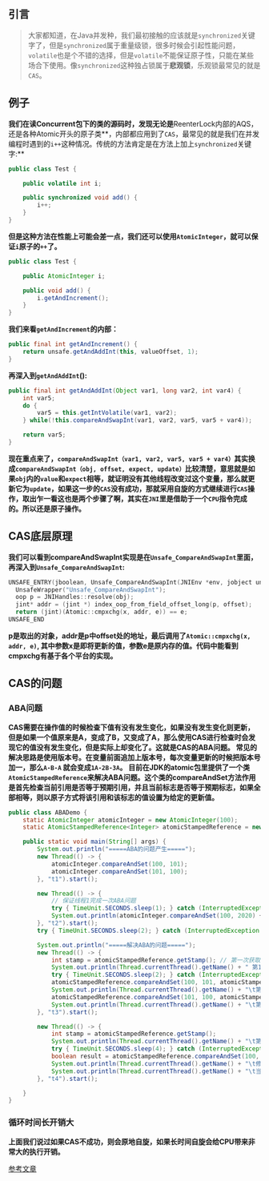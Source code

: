 ## 引言

> 大家都知道，在Java并发种，我们最初接触的应该就是`synchronized`关键字了，但是`synchronized`属于重量级锁，很多时候会引起性能问题，`volatile`也是个不错的选择，但是`volatile`不能保证原子性，只能在某些场合下使用。像`synchronized`这种独占锁属于**悲观锁**，乐观锁最常见的就是`CAS`。

<!-- more -->

## 例子

**我们在读Concurrent包下的类的源码时，发现无论是**ReenterLock内部的AQS，还是各种Atomic开头的原子类**，内部都应用到了`CAS`，最常见的就是我们在并发编程时遇到的`i++`这种情况。传统的方法肯定是在方法上加上`synchronized`关键字:**

```java
public class Test {

    public volatile int i;

    public synchronized void add() {
        i++;
    }
}
```

**但是这种方法在性能上可能会差一点，我们还可以使用`AtomicInteger`，就可以保证`i`原子的`++`了。**

```java
public class Test {

    public AtomicInteger i;

    public void add() {
        i.getAndIncrement();
    }
}
```

**我们来看`getAndIncrement`的内部：**

```java
public final int getAndIncrement() {
    return unsafe.getAndAddInt(this, valueOffset, 1);
}
```

**再深入到`getAndAddInt`():**

```java
public final int getAndAddInt(Object var1, long var2, int var4) {
    int var5;
    do {
        var5 = this.getIntVolatile(var1, var2);
    } while(!this.compareAndSwapInt(var1, var2, var5, var5 + var4));

    return var5;
}
```

**现在重点来了，`compareAndSwapInt（var1, var2, var5, var5 + var4）`其实换成`compareAndSwapInt（obj, offset, expect, update）`比较清楚，意思就是如果`obj`内的`value`和`expect`相等，就证明没有其他线程改变过这个变量，那么就更新它为`update`，如果这一步的`CAS`没有成功，那就采用自旋的方式继续进行`CAS`操作，取出乍一看这也是两个步骤了啊，其实在`JNI`里是借助于一个`CPU`指令完成的。所以还是原子操作。**

## CAS底层原理

**我们可以看到compareAndSwapInt实现是在`Unsafe_CompareAndSwapInt`里面，再深入到`Unsafe_CompareAndSwapInt`:**

```c++
UNSAFE_ENTRY(jboolean, Unsafe_CompareAndSwapInt(JNIEnv *env, jobject unsafe, jobject obj, jlong offset, jint e, jint x))
  UnsafeWrapper("Unsafe_CompareAndSwapInt");
  oop p = JNIHandles::resolve(obj);
  jint* addr = (jint *) index_oop_from_field_offset_long(p, offset);
  return (jint)(Atomic::cmpxchg(x, addr, e)) == e;
UNSAFE_END
```

**p是取出的对象，addr是p中offset处的地址，最后调用了`Atomic::cmpxchg(x, addr, e)`, 其中参数x是即将更新的值，参数e是原内存的值。代码中能看到cmpxchg有基于各个平台的实现。**

## CAS的问题

### ABA问题

**CAS需要在操作值的时候检查下值有没有发生变化，如果没有发生变化则更新，但是如果一个值原来是A，变成了B，又变成了A，那么使用CAS进行检查时会发现它的值没有发生变化，但是实际上却变化了。这就是CAS的ABA问题。 常见的解决思路是使用版本号。在变量前面追加上版本号，每次变量更新的时候把版本号加一，那么`A-B-A` 就会变成`1A-2B-3A`。 目前在JDK的atomic包里提供了一个类`AtomicStampedReference`来解决ABA问题。这个类的compareAndSet方法作用是首先检查当前引用是否等于预期引用，并且当前标志是否等于预期标志，如果全部相等，则以原子方式将该引用和该标志的值设置为给定的更新值。**

```java
public class ABADemo {
    static AtomicInteger atomicInteger = new AtomicInteger(100);
    static AtomicStampedReference<Integer> atomicStampedReference = new AtomicStampedReference<>(100, 1);

    public static void main(String[] args) {
        System.out.println("=====ABA的问题产生=====");
        new Thread(() -> {
            atomicInteger.compareAndSet(100, 101);
            atomicInteger.compareAndSet(101, 100);
        }, "t1").start();

        new Thread(() -> {
            // 保证线程1完成一次ABA问题
            try { TimeUnit.SECONDS.sleep(1); } catch (InterruptedException e) { e.printStackTrace(); }
            System.out.println(atomicInteger.compareAndSet(100, 2020) + " " + atomicInteger.get());
        }, "t2").start();
        try { TimeUnit.SECONDS.sleep(2); } catch (InterruptedException e) { e.printStackTrace(); }

        System.out.println("=====解决ABA的问题=====");
        new Thread(() -> {
            int stamp = atomicStampedReference.getStamp(); // 第一次获取版本号
            System.out.println(Thread.currentThread().getName() + " 第1次版本号" + stamp);
            try { TimeUnit.SECONDS.sleep(2); } catch (InterruptedException e) { e.printStackTrace(); }
            atomicStampedReference.compareAndSet(100, 101, atomicStampedReference.getStamp(), atomicStampedReference.getStamp() + 1);
            System.out.println(Thread.currentThread().getName() + "\t第2次版本号" + atomicStampedReference.getStamp());
            atomicStampedReference.compareAndSet(101, 100, atomicStampedReference.getStamp(), atomicStampedReference.getStamp() + 1);
            System.out.println(Thread.currentThread().getName() + "\t第3次版本号" + atomicStampedReference.getStamp());
        }, "t3").start();

        new Thread(() -> {
            int stamp = atomicStampedReference.getStamp();
            System.out.println(Thread.currentThread().getName() + "\t第1次版本号" + stamp);
            try { TimeUnit.SECONDS.sleep(4); } catch (InterruptedException e) { e.printStackTrace(); }
            boolean result = atomicStampedReference.compareAndSet(100, 2020, stamp, stamp + 1);
            System.out.println(Thread.currentThread().getName() + "\t修改是否成功" + result + "\t当前最新实际版本号：" + atomicStampedReference.getStamp());
            System.out.println(Thread.currentThread().getName() + "\t当前最新实际值：" + atomicStampedReference.getReference());
        }, "t4").start();

    }
}
```

### **循环时间长开销大**

**上面我们说过如果CAS不成功，则会原地自旋，如果长时间自旋会给CPU带来非常大的执行开销。**

[参考文章](https://juejin.im/post/5a73cbbff265da4e807783f5)